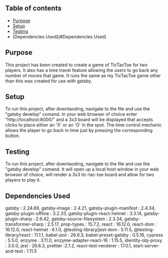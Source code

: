 ## Table of contents
* [Purpose](#Purpose)
* [Setup](#setup)
* [Testing](#testing)
* [Dependencies Used](#Dependencies Used)

## Purpose
This project has been created to create a game of TicTacToe for two players.
It also has a time travel feature allowing the users to go back any number of moves that game.
It runs the same as my TicTacToe game other than this was created for use with gatsby.

## Setup
To run this project, after downlaoding, navigate to the file and use the "gatsby develop" comand.
In your web browser of choice enter "http://localhost:8000/" and a 3x3 board will be displayed that accepts clicks to place either an 'X' or an 'O' in the spot.
The time control mechanic allows the player to go back in time just by pressing the corresponding button.

## Testing
To run this project, after downlaoding, navigate to the file and use the "gatsby develop" comand.
It will open up a local host window in your web browser of choice, will render a 3x3 tic-tac-toe board and allow for two players to play it.

## Dependencies Used
gatsby : 2.24.89,
gatsby-image : 2.4.21,
gatsby-plugin-manifest : 2.4.34,
gatsby-plugin-offline : 3.2.33,
gatsby-plugin-react-helmet : 3.3.14,
gatsby-plugin-sharp : 2.6.42,
gatsby-source-filesystem : 2.3.34,
gatsby-transformer-sharp : 2.5.17,
prop-types : 15.7.2,
react : 16.12.0,
react-dom : 16.12.0,
react-helmet : 6.1.0,
@testing-library/jest-dom : 5.11.5,
@testing-library/react : 11.1.1,
babel-jest : 26.6.3,
babel-preset-gatsby : 0.5.16,
cypress : 5.5.0,
enzyme : 3.11.0,
enzyme-adapter-react-16 : 1.15.5,
identity-obj-proxy : 3.0.0,
jest : 26.6.3,
prettier :2.1.2,
react-test-renderer : 17.0.1,
start-server-and-test : 1.11.5 
